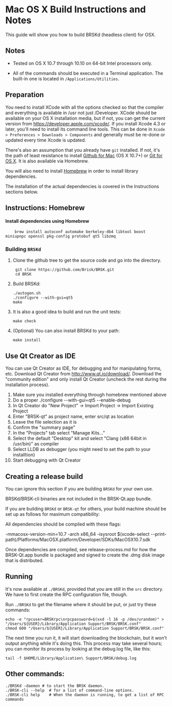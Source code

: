 Mac OS X Build Instructions and Notes
====================================
This guide will show you how to build BRSKd (headless client) for OSX.

Notes
-----

* Tested on OS X 10.7 through 10.10 on 64-bit Intel processors only.

* All of the commands should be executed in a Terminal application. The
built-in one is located in `/Applications/Utilities`.

Preparation
-----------

You need to install XCode with all the options checked so that the compiler
and everything is available in /usr not just /Developer. XCode should be
available on your OS X installation media, but if not, you can get the
current version from https://developer.apple.com/xcode/. If you install
Xcode 4.3 or later, you'll need to install its command line tools. This can
be done in `Xcode > Preferences > Downloads > Components` and generally must
be re-done or updated every time Xcode is updated.

There's also an assumption that you already have `git` installed. If
not, it's the path of least resistance to install [Github for Mac](https://mac.github.com/)
(OS X 10.7+) or
[Git for OS X](https://code.google.com/p/git-osx-installer/). It is also
available via Homebrew.

You will also need to install [Homebrew](http://brew.sh) in order to install library
dependencies.

The installation of the actual dependencies is covered in the Instructions
sections below.

Instructions: Homebrew
----------------------

#### Install dependencies using Homebrew

        brew install autoconf automake berkeley-db4 libtool boost miniupnpc openssl pkg-config protobuf qt5 libzmq

### Building `BRSKd`

1. Clone the github tree to get the source code and go into the directory.

        git clone https://github.com/Brisk/BRSK.git
        cd BRSK

2.  Build BRSKd:

        ./autogen.sh
        ./configure --with-gui=qt5
        make

3.  It is also a good idea to build and run the unit tests:

        make check

4.  (Optional) You can also install BRSKd to your path:

        make install

Use Qt Creator as IDE
------------------------
You can use Qt Creator as IDE, for debugging and for manipulating forms, etc.
Download Qt Creator from http://www.qt.io/download/. Download the "community edition" and only install Qt Creator (uncheck the rest during the installation process).

1. Make sure you installed everything through homebrew mentioned above
2. Do a proper ./configure --with-gui=qt5 --enable-debug
3. In Qt Creator do "New Project" -> Import Project -> Import Existing Project
4. Enter "BRSK-qt" as project name, enter src/qt as location
5. Leave the file selection as it is
6. Confirm the "summary page"
7. In the "Projects" tab select "Manage Kits..."
8. Select the default "Desktop" kit and select "Clang (x86 64bit in /usr/bin)" as compiler
9. Select LLDB as debugger (you might need to set the path to your installtion)
10. Start debugging with Qt Creator

Creating a release build
------------------------
You can ignore this section if you are building `BRSKd` for your own use.

BRSKd/BRSK-cli binaries are not included in the BRSK-Qt.app bundle.

If you are building `BRSKd` or `BRSK-qt` for others, your build machine should be set up
as follows for maximum compatibility:

All dependencies should be compiled with these flags:

 -mmacosx-version-min=10.7
 -arch x86_64
 -isysroot $(xcode-select --print-path)/Platforms/MacOSX.platform/Developer/SDKs/MacOSX10.7.sdk

Once dependencies are compiled, see release-process.md for how the BRSK-Qt.app
bundle is packaged and signed to create the .dmg disk image that is distributed.

Running
-------

It's now available at `./BRSKd`, provided that you are still in the `src`
directory. We have to first create the RPC configuration file, though.

Run `./BRSKd` to get the filename where it should be put, or just try these
commands:

    echo -e "rpcuser=BRSKrpc\nrpcpassword=$(xxd -l 16 -p /dev/urandom)" > "/Users/${USER}/Library/Application Support/BRSK/BRSK.conf"
    chmod 600 "/Users/${USER}/Library/Application Support/BRSK/BRSK.conf"

The next time you run it, it will start downloading the blockchain, but it won't
output anything while it's doing this. This process may take several hours;
you can monitor its process by looking at the debug.log file, like this:

    tail -f $HOME/Library/Application\ Support/BRSK/debug.log

Other commands:
-------

    ./BRSKd -daemon # to start the BRSK daemon.
    ./BRSK-cli --help  # for a list of command-line options.
    ./BRSK-cli help    # When the daemon is running, to get a list of RPC commands
